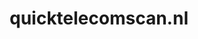 ---
layout: post
title: "quicktelecomscan.nl"
internal_url: "/dutchgov/quicktelecomscan.nl.html"
subdomains_count: 2
all_subdomains_count: 2
urls_count: 2
ssl_rank: 0
http_rank: 45
url_link: /data/quicktelecomscan.nl/urls.txt
all_subdomains_link: /data/quicktelecomscan.nl/all_subdomains.txt
subdomains_link: /data/quicktelecomscan.nl/subdomains.txt
categories: dutchgov
---